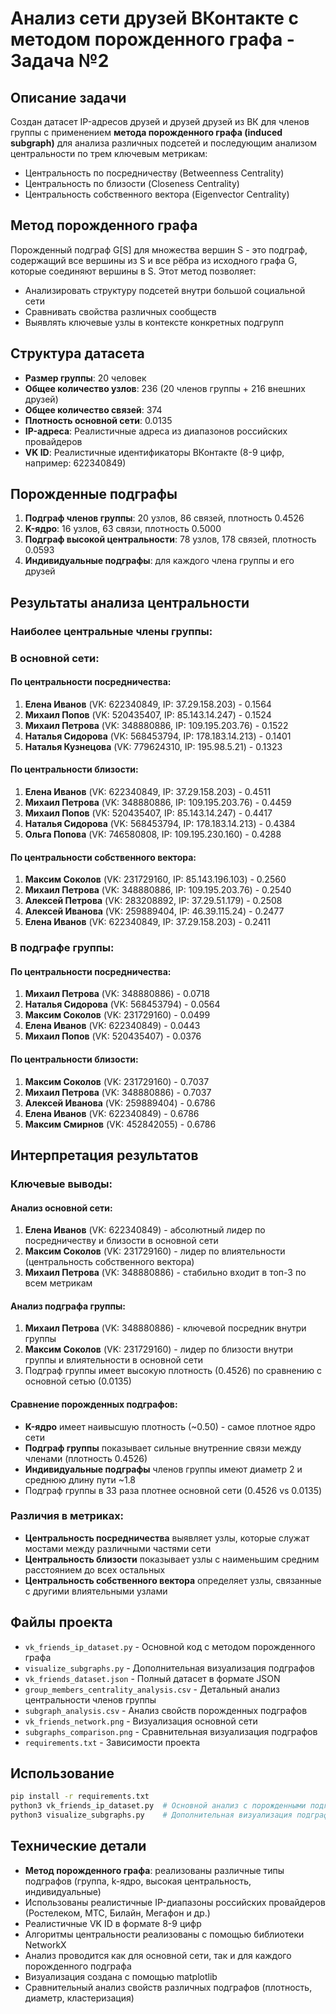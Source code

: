 # Анализ сети друзей ВКонтакте с методом порожденного графа - Задача №2

## Описание задачи
Создан датасет IP-адресов друзей и друзей друзей из ВК для членов группы с применением **метода порожденного графа (induced subgraph)** для анализа различных подсетей и последующим анализом центральности по трем ключевым метрикам:
- Центральность по посредничеству (Betweenness Centrality)
- Центральность по близости (Closeness Centrality) 
- Центральность собственного вектора (Eigenvector Centrality)

## Метод порожденного графа
Порожденный подграф G[S] для множества вершин S - это подграф, содержащий все вершины из S и все рёбра из исходного графа G, которые соединяют вершины в S. Этот метод позволяет:
- Анализировать структуру подсетей внутри большой социальной сети
- Сравнивать свойства различных сообществ
- Выявлять ключевые узлы в контексте конкретных подгрупп

## Структура датасета
- **Размер группы**: 20 человек
- **Общее количество узлов**: 236 (20 членов группы + 216 внешних друзей)
- **Общее количество связей**: 374
- **Плотность основной сети**: 0.0135
- **IP-адреса**: Реалистичные адреса из диапазонов российских провайдеров
- **VK ID**: Реалистичные идентификаторы ВКонтакте (8-9 цифр, например: 622340849)

## Порожденные подграфы
1. **Подграф членов группы**: 20 узлов, 86 связей, плотность 0.4526
2. **K-ядро**: 16 узлов, 63 связи, плотность 0.5000
3. **Подграф высокой центральности**: 78 узлов, 178 связей, плотность 0.0593
4. **Индивидуальные подграфы**: для каждого члена группы и его друзей

## Результаты анализа центральности

### Наиболее центральные члены группы:

### В основной сети:

#### По центральности посредничества:
1. **Елена Иванов** (VK: 622340849, IP: 37.29.158.203) - 0.1564
2. **Михаил Попов** (VK: 520435407, IP: 85.143.14.247) - 0.1524
3. **Михаил Петрова** (VK: 348880886, IP: 109.195.203.76) - 0.1522
4. **Наталья Сидорова** (VK: 568453794, IP: 178.183.14.213) - 0.1401
5. **Наталья Кузнецова** (VK: 779624310, IP: 195.98.5.21) - 0.1323

#### По центральности близости:
1. **Елена Иванов** (VK: 622340849, IP: 37.29.158.203) - 0.4511
2. **Михаил Петрова** (VK: 348880886, IP: 109.195.203.76) - 0.4459
3. **Михаил Попов** (VK: 520435407, IP: 85.143.14.247) - 0.4417
4. **Наталья Сидорова** (VK: 568453794, IP: 178.183.14.213) - 0.4384
5. **Ольга Попова** (VK: 746580808, IP: 109.195.230.160) - 0.4288

#### По центральности собственного вектора:
1. **Максим Соколов** (VK: 231729160, IP: 85.143.196.103) - 0.2560
2. **Михаил Петрова** (VK: 348880886, IP: 109.195.203.76) - 0.2540
3. **Алексей Петрова** (VK: 283208892, IP: 37.29.51.179) - 0.2508
4. **Алексей Иванова** (VK: 259889404, IP: 46.39.115.24) - 0.2477
5. **Елена Иванов** (VK: 622340849, IP: 37.29.158.203) - 0.2411

### В подграфе группы:

#### По центральности посредничества:
1. **Михаил Петрова** (VK: 348880886) - 0.0718
2. **Наталья Сидорова** (VK: 568453794) - 0.0564
3. **Максим Соколов** (VK: 231729160) - 0.0499
4. **Елена Иванов** (VK: 622340849) - 0.0443
5. **Михаил Попов** (VK: 520435407) - 0.0376

#### По центральности близости:
1. **Максим Соколов** (VK: 231729160) - 0.7037
2. **Михаил Петрова** (VK: 348880886) - 0.7037
3. **Алексей Иванова** (VK: 259889404) - 0.6786
4. **Елена Иванов** (VK: 622340849) - 0.6786
5. **Максим Смирнов** (VK: 452842055) - 0.6786

## Интерпретация результатов

### Ключевые выводы:

#### Анализ основной сети:
1. **Елена Иванов** (VK: 622340849) - абсолютный лидер по посредничеству и близости в основной сети
2. **Максим Соколов** (VK: 231729160) - лидер по влиятельности (центральность собственного вектора)
3. **Михаил Петрова** (VK: 348880886) - стабильно входит в топ-3 по всем метрикам

#### Анализ подграфа группы:
1. **Михаил Петрова** (VK: 348880886) - ключевой посредник внутри группы
2. **Максим Соколов** (VK: 231729160) - лидер по близости внутри группы и влиятельности в основной сети
3. Подграф группы имеет высокую плотность (0.4526) по сравнению с основной сетью (0.0135)

#### Сравнение порожденных подграфов:
- **K-ядро** имеет наивысшую плотность (~0.50) - самое плотное ядро сети
- **Подграф группы** показывает сильные внутренние связи между членами (плотность 0.4526)
- **Индивидуальные подграфы** членов группы имеют диаметр 2 и среднюю длину пути ~1.8
- Подграф группы в 33 раза плотнее основной сети (0.4526 vs 0.0135)

### Различия в метриках:
- **Центральность посредничества** выявляет узлы, которые служат мостами между различными частями сети
- **Центральность близости** показывает узлы с наименьшим средним расстоянием до всех остальных
- **Центральность собственного вектора** определяет узлы, связанные с другими влиятельными узлами

## Файлы проекта
- `vk_friends_ip_dataset.py` - Основной код с методом порожденного графа
- `visualize_subgraphs.py` - Дополнительная визуализация подграфов
- `vk_friends_dataset.json` - Полный датасет в формате JSON
- `group_members_centrality_analysis.csv` - Детальный анализ центральности членов группы
- `subgraph_analysis.csv` - Анализ свойств порожденных подграфов
- `vk_friends_network.png` - Визуализация основной сети
- `subgraphs_comparison.png` - Сравнительная визуализация подграфов
- `requirements.txt` - Зависимости проекта

## Использование
```bash
pip install -r requirements.txt
python3 vk_friends_ip_dataset.py  # Основной анализ с порожденными подграфами
python3 visualize_subgraphs.py    # Дополнительная визуализация подграфов
```

## Технические детали
- **Метод порожденного графа**: реализованы различные типы подграфов (группа, k-ядро, высокая центральность, индивидуальные)
- Использованы реалистичные IP-диапазоны российских провайдеров (Ростелеком, МТС, Билайн, Мегафон и др.)
- Реалистичные VK ID в формате 8-9 цифр
- Алгоритмы центральности реализованы с помощью библиотеки NetworkX
- Анализ проводится как для основной сети, так и для каждого порожденного подграфа
- Визуализация создана с помощью matplotlib
- Сравнительный анализ свойств различных подграфов (плотность, диаметр, кластеризация)